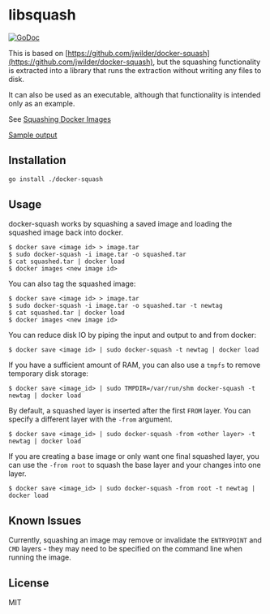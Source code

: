 libsquash
=========

[![GoDoc](https://godoc.org/github.com/rafecolton/libsquash?status.svg)](https://godoc.org/github.com/rafecolton/libsquash)

This is based on
[https://github.com/jwilder/docker-squash](https://github.com/jwilder/docker-squash),
but the squashing functionality is extracted into a library that runs
the extraction without writing any files to disk.

It can also be used as an executable, although that functionality is
intended only as an example.

See [Squashing Docker Images](http://jasonwilder.com/blog/2014/08/19/squashing-docker-images/)

[Sample output](_docs/sample-output.md)

## Installation

```bash
go install ./docker-squash
```

## Usage

docker-squash works by squashing a saved image and loading the squashed image back into docker.

```
$ docker save <image id> > image.tar
$ sudo docker-squash -i image.tar -o squashed.tar
$ cat squashed.tar | docker load
$ docker images <new image id>
```

You can also tag the squashed image:

```
$ docker save <image id> > image.tar
$ sudo docker-squash -i image.tar -o squashed.tar -t newtag
$ cat squashed.tar | docker load
$ docker images <new image id>
```

You can reduce disk IO by piping the input and output to and from docker:

```
$ docker save <image id> | sudo docker-squash -t newtag | docker load
```

If you have a sufficient amount of RAM, you can also use a `tmpfs` to remove temporary
disk storage:

```
$ docker save <image_id> | sudo TMPDIR=/var/run/shm docker-squash -t newtag | docker load
```

By default, a squashed layer is inserted after the first `FROM` layer.  You can specify a different
layer with the `-from` argument.
```
$ docker save <image_id> | sudo docker-squash -from <other layer> -t newtag | docker load
```
If you are creating a base image or only want one final squashed layer, you can use the
`-from root` to squash the base layer and your changes into one layer.

```
$ docker save <image_id> | sudo docker-squash -from root -t newtag | docker load
```

## Known Issues

Currently, squashing an image may remove or invalidate the `ENTRYPOINT` and `CMD`
layers - they may need to be specified on the command line when running
the image.

## License

MIT
